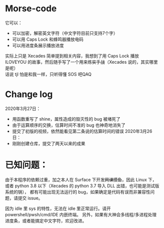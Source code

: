 # Morse-code
它可以：
- 可以加密，解密英文字符（中文字符目前只支持7个字）
- 可以用 Caps Lock 和蜂鸣器播放电码
- 可以用进度条展示播放进度

实际上只是 Xecades 简单提到相关内容，我想到了用 Caps Lock 播放 ILOVEYOU 的故事，然后随手写了一个用来练~~实~~手~~战~~（Xecades 说的，其实哪里是呢）\
话说 tjl 怕是和我一样，只听得懂 SOS 吧QAQ

# Change log
2020年3月27日：
- 用函数重写了 shine，属性造成的毁灭性的 bug 被堵死了
- 由于运算顺序的交换，估算时间不准的 bug 也神奇地消失了
- 提交了初版的视频，依然能看见第二条说的估算时间的错误
2020年3月26日：
- 刚刚创建仓库，提交了两天以来的成果

# 已知问题：
由于本程序的依赖过重，加之本人在 Surface 下开发~~网课摸鱼~~，因此 Linux 下，
或者 python 3.8 以下（Xecades 的 python 3.7 导入 DLL 出错，也可能是测试版系统的锅），
都有可能出现无法运行的 bug，如果确定是代码有误而非兼容性问题，请提交 issue。

因为 idle 里 sys 的特性，无法在 idle 里正常运行。请开 powershell/pwsh/cmd/IDE 内嵌终端。
另外，如果有大神会多线程/多进程处理进度条，或者能搞定中文字符，欢迎改进。
